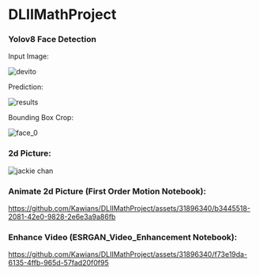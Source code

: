 # DLIIMathProject




### Yolov8 Face Detection

Input Image:

![devito](https://github.com/Kawians/DLIIMathProject/assets/31896340/274280a6-4f6a-4d37-aa9b-afdfa2a8e144)

Prediction:

![results](https://github.com/Kawians/DLIIMathProject/assets/31896340/bd7d28d0-4e25-43c5-ab47-d21f65fab4b7)

Bounding Box Crop:

![face_0](https://github.com/Kawians/DLIIMathProject/assets/31896340/9819d3db-04f0-4bc0-bdaf-e71d65b9d413)




### 2d Picture:

![jackie chan](https://github.com/Kawians/DLIIMathProject/assets/31896340/baf1f021-8423-4ee1-8d87-9768a9cc7642)

### Animate 2d Picture (First Order Motion Notebook):

https://github.com/Kawians/DLIIMathProject/assets/31896340/b3445518-2081-42e0-9828-2e6e3a9a86fb

### Enhance Video (ESRGAN_Video_Enhancement Notebook):

https://github.com/Kawians/DLIIMathProject/assets/31896340/f73e19da-6135-4ffb-965d-57fad20f0f95








